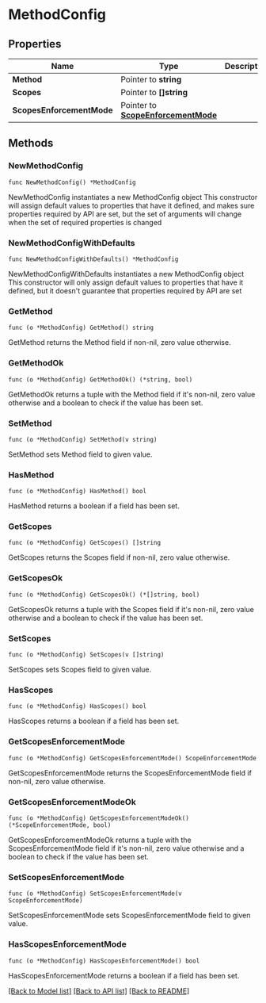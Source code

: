 # MethodConfig

## Properties

Name | Type | Description | Notes
------------ | ------------- | ------------- | -------------
**Method** | Pointer to **string** |  | [optional] 
**Scopes** | Pointer to **[]string** |  | [optional] 
**ScopesEnforcementMode** | Pointer to [**ScopeEnforcementMode**](ScopeEnforcementMode.md) |  | [optional] 

## Methods

### NewMethodConfig

`func NewMethodConfig() *MethodConfig`

NewMethodConfig instantiates a new MethodConfig object
This constructor will assign default values to properties that have it defined,
and makes sure properties required by API are set, but the set of arguments
will change when the set of required properties is changed

### NewMethodConfigWithDefaults

`func NewMethodConfigWithDefaults() *MethodConfig`

NewMethodConfigWithDefaults instantiates a new MethodConfig object
This constructor will only assign default values to properties that have it defined,
but it doesn't guarantee that properties required by API are set

### GetMethod

`func (o *MethodConfig) GetMethod() string`

GetMethod returns the Method field if non-nil, zero value otherwise.

### GetMethodOk

`func (o *MethodConfig) GetMethodOk() (*string, bool)`

GetMethodOk returns a tuple with the Method field if it's non-nil, zero value otherwise
and a boolean to check if the value has been set.

### SetMethod

`func (o *MethodConfig) SetMethod(v string)`

SetMethod sets Method field to given value.

### HasMethod

`func (o *MethodConfig) HasMethod() bool`

HasMethod returns a boolean if a field has been set.

### GetScopes

`func (o *MethodConfig) GetScopes() []string`

GetScopes returns the Scopes field if non-nil, zero value otherwise.

### GetScopesOk

`func (o *MethodConfig) GetScopesOk() (*[]string, bool)`

GetScopesOk returns a tuple with the Scopes field if it's non-nil, zero value otherwise
and a boolean to check if the value has been set.

### SetScopes

`func (o *MethodConfig) SetScopes(v []string)`

SetScopes sets Scopes field to given value.

### HasScopes

`func (o *MethodConfig) HasScopes() bool`

HasScopes returns a boolean if a field has been set.

### GetScopesEnforcementMode

`func (o *MethodConfig) GetScopesEnforcementMode() ScopeEnforcementMode`

GetScopesEnforcementMode returns the ScopesEnforcementMode field if non-nil, zero value otherwise.

### GetScopesEnforcementModeOk

`func (o *MethodConfig) GetScopesEnforcementModeOk() (*ScopeEnforcementMode, bool)`

GetScopesEnforcementModeOk returns a tuple with the ScopesEnforcementMode field if it's non-nil, zero value otherwise
and a boolean to check if the value has been set.

### SetScopesEnforcementMode

`func (o *MethodConfig) SetScopesEnforcementMode(v ScopeEnforcementMode)`

SetScopesEnforcementMode sets ScopesEnforcementMode field to given value.

### HasScopesEnforcementMode

`func (o *MethodConfig) HasScopesEnforcementMode() bool`

HasScopesEnforcementMode returns a boolean if a field has been set.


[[Back to Model list]](../README.md#documentation-for-models) [[Back to API list]](../README.md#documentation-for-api-endpoints) [[Back to README]](../README.md)


